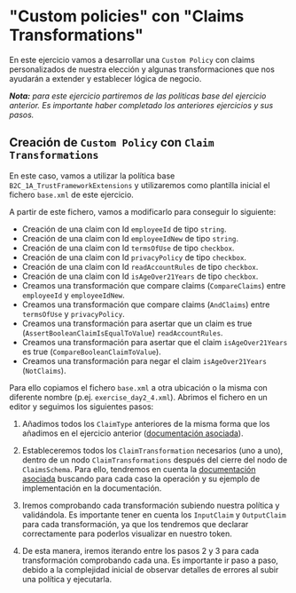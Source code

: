 # "Custom policies" con "Claims Transformations"

En este ejercicio vamos a desarrollar una `Custom Policy` con claims personalizados de nuestra elección y algunas transformaciones que
nos ayudarán a extender y establecer lógica de negocio.

_**Nota:** para este ejercicio partiremos de las politicas base del ejercicio anterior. Es importante haber completado los anteriores ejercicios y sus pasos._

## Creación de `Custom Policy` con `Claim Transformations`

En este caso, vamos a utilizar la política base `B2C_1A_TrustFrameworkExtensions` y utilizaremos como plantilla inicial el fichero
`base.xml` de este ejercicio.

A partir de este fichero, vamos a modificarlo para conseguir lo siguiente:

- Creación de una claim con Id `employeeId` de tipo `string`.
- Creación de una claim con Id `employeeIdNew` de tipo `string`.
- Creación de una claim con Id `termsOfUse` de tipo `checkbox`.
- Creación de una claim con Id `privacyPolicy` de tipo `checkbox`.
- Creación de una claim con Id `readAccountRules` de tipo `checkbox`. 
- Creación de una claim con Id `isAgeOver21Years` de tipo `checkbox`.
- Creamos una transformación que compare claims (`CompareClaims`) entre `employeeId` y `employeeIdNew`.
- Creamos una transformación que compare claims (`AndClaims`) entre `termsOfUse` y `privacyPolicy`.
-  Creamos una transformación para asertar que un claim es true (`AssertBooleanClaimIsEqualToValue`) `readAccountRules`.
- Creamos una transformación para asertar que el claim `isAgeOver21Years` es true (`CompareBooleanClaimToValue`).
- Creamos una transformación para negar el claim `isAgeOver21Years` (`NotClaims`).


Para ello copiamos el fichero `base.xml` a otra ubicación o la misma con diferente nombre (p.ej. `exercise_day2_4.xml`).
Abrimos el fichero en un editor y seguimos los siguientes pasos:

1. Añadimos todos los `ClaimType` anteriores de la misma forma que los añadimos en el ejercicio anterior ([documentación asociada](https://learn.microsoft.com/en-us/azure/active-directory-b2c/claimsschema)).

2. Estableceremos todos los `ClaimTransformation` necesarios (uno a uno), dentro de un nodo `ClaimTransformations` después del cierre del nodo de `ClaimsSchema`. Para ello, tendremos en cuenta la [documentación asociada](https://learn.microsoft.com/en-us/azure/active-directory-b2c/claimstransformations) buscando para cada caso la operación y su ejemplo de implementación en la documentación.

3. Iremos comprobando cada transformación subiendo nuestra política y validándola. Es importante tener en cuenta los `InputClaim` y `OutputClaim` para cada transformación, ya que los tendremos que declarar correctamente para poderlos visualizar en nuestro token.

4. De esta manera, iremos iterando entre los pasos 2 y 3 para cada transformación comprobando cada una. Es importante ir paso a paso, debido a la complejidad inicial de observar detalles de errores al subir una política y ejecutarla.
